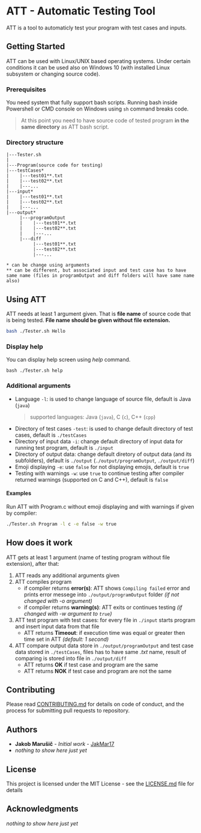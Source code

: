 # ATT - Automatic Testing Tool

ATT is a tool to automaticly test your program with test cases and inputs.

## Getting Started

ATT can be used with Linux/UNIX based operating systems. Under certain conditions it can be used also on Windows 10 (with installed Linux subsystem or changing source code). 

### Prerequisites

You need system that fully support bash scripts. Running bash inside Powershell or CMD console on Windows using ```sh``` command breaks code.

>At this point you need to have source code of tested program __in the same directory__ as ATT bash script.

### Directory structure

```
|---Tester.sh
|
|---Program(source code for testing)
|---testCases*
|    |---test01**.txt
|    |---test02**.txt
|    |---...
|---input*
|    |---test01**.txt
|    |---test02**.txt
|    |---...
|---output*
     |---programOutput
     |    |---test01**.txt
     |    |---test02**.txt
     |    |---...
     |---diff
          |---test01**.txt
          |---test02**.txt
          |---...

* can be change using arguments
** can be different, but associated input and test case has to have same name (files in programOutput and diff folders will have same name also)
```

## Using ATT

ATT needs at least 1 argument given. That is __file name__ of source code that is being tested. __File name should be given without file extension.__ 

```bash
bash ./Tester.sh Hello
```

### Display help

You can display help screen using _help_ command.

```
bash ./Tester.sh help
```

### Additional arguments

* Language ```-l```: is used to change language of source file, default is Java (```java```)
  > supported languages: Java (```java```), C (```c```), C++ (```cpp```)
* Directory of test cases ```-test```: is used to change default directory of test cases, default is ```./testCases```
* Directory of input data ```-i```: change default directory of input data for running test program, default is ```./input```
* Directory of output data: change default diretory of output data (and its subfolders), default is ```./output``` (```./output/programOutput```, ```./output/diff```)
* Emoji displaying ```-e```: use ```false``` for not displaying emojis, default is ```true```
* Testing with warnings ```-w```: use ```true``` to continue testing after compiler returned warnings (supported on C and C++), default is ```false```

#### Examples
Run ATT with Program.c without emoji displaying and with warnings if given by compiler:
```bash
./Tester.sh Program -l c -e false -w true
```

## How does it work

ATT gets at least 1 argument (name of testing program without file extension), after that:
1. ATT reads any additional arguments given
2. ATT compiles program
   *   if compiler returns __error(s)__: ATT shows ```Compiling failed``` error and prints error messege into ```./output/programOutput``` folder _(if not changed with -o argument)_
   *   if compiler returns __warning(s)__: ATT exits or continues testing _(if changed with -w argument to ```true```)_
3. ATT test program with test cases: for every file in ```./input``` starts program and insert input data from that file
   * ATT returns __Timeout__: if execution time was equal or greater then time set in ATT _(default: 1 second)_
4. ATT compare output data store in ```./output/programOutput``` and test case data stored in ```./testCases```, files has to have same _.txt_ name, result of comparing is stored into file in ```./output/diff```
   *   ATT returns __OK__ if test case and program are the same
   *   ATT returns __NOK__ if test case and program are not the same

## Contributing

Please read [CONTRIBUTING.md](CONTRIBUTING.md) for details on code of conduct, and the process for submitting pull requests to repository.


## Authors

* **Jakob Marušič** - *Initial work* - [JakMar17](https://github.com/jakmar17)
* _nothing to show here just yet_


## License

This project is licensed under the MIT License - see the [LICENSE.md](LICENSE.md) file for details

## Acknowledgments

_nothing to show here just yet_
